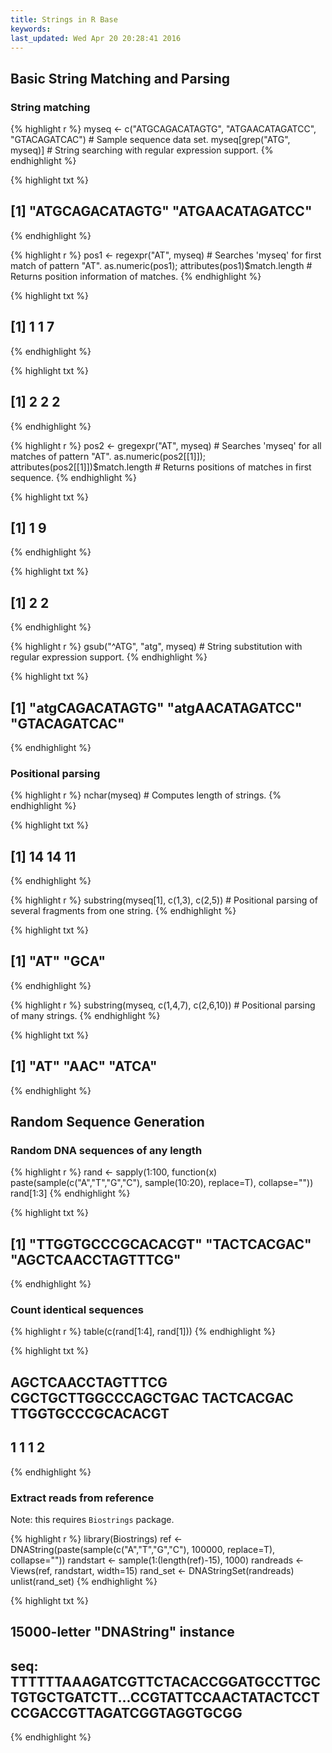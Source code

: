 ```yaml
---
title: Strings in R Base
keywords: 
last_updated: Wed Apr 20 20:28:41 2016
---
```


## Basic String Matching and Parsing

### String matching


{% highlight r %}
myseq <- c("ATGCAGACATAGTG", "ATGAACATAGATCC", "GTACAGATCAC") # Sample sequence data set.
myseq[grep("ATG", myseq)] # String searching with regular expression support.
{% endhighlight %}

{% highlight txt %}
## [1] "ATGCAGACATAGTG" "ATGAACATAGATCC"
{% endhighlight %}

{% highlight r %}
pos1 <- regexpr("AT", myseq) # Searches 'myseq' for first match of pattern "AT".
as.numeric(pos1); attributes(pos1)$match.length # Returns position information of matches.
{% endhighlight %}

{% highlight txt %}
## [1] 1 1 7
{% endhighlight %}

{% highlight txt %}
## [1] 2 2 2
{% endhighlight %}

{% highlight r %}
pos2 <- gregexpr("AT", myseq) # Searches 'myseq' for all matches of pattern "AT".
as.numeric(pos2[[1]]); attributes(pos2[[1]])$match.length # Returns positions of matches in first sequence.
{% endhighlight %}

{% highlight txt %}
## [1] 1 9
{% endhighlight %}

{% highlight txt %}
## [1] 2 2
{% endhighlight %}

{% highlight r %}
gsub("^ATG", "atg", myseq) # String substitution with regular expression support.
{% endhighlight %}

{% highlight txt %}
## [1] "atgCAGACATAGTG" "atgAACATAGATCC" "GTACAGATCAC"
{% endhighlight %}

### Positional parsing

{% highlight r %}
nchar(myseq) # Computes length of strings.
{% endhighlight %}

{% highlight txt %}
## [1] 14 14 11
{% endhighlight %}

{% highlight r %}
substring(myseq[1], c(1,3), c(2,5)) # Positional parsing of several fragments from one string.
{% endhighlight %}

{% highlight txt %}
## [1] "AT"  "GCA"
{% endhighlight %}

{% highlight r %}
substring(myseq, c(1,4,7), c(2,6,10)) # Positional parsing of many strings.
{% endhighlight %}

{% highlight txt %}
## [1] "AT"   "AAC"  "ATCA"
{% endhighlight %}

## Random Sequence Generation

### Random DNA sequences of any length


{% highlight r %}
rand <- sapply(1:100, function(x) paste(sample(c("A","T","G","C"), sample(10:20), replace=T), collapse=""))
rand[1:3]
{% endhighlight %}

{% highlight txt %}
## [1] "TTGGTGCCCGCACACGT" "TACTCACGAC"        "AGCTCAACCTAGTTTCG"
{% endhighlight %}

### Count identical sequences


{% highlight r %}
table(c(rand[1:4], rand[1]))
{% endhighlight %}

{% highlight txt %}
## 
##    AGCTCAACCTAGTTTCG CGCTGCTTGGCCCAGCTGAC           TACTCACGAC    TTGGTGCCCGCACACGT 
##                    1                    1                    1                    2
{% endhighlight %}

### Extract reads from reference

Note: this requires `Biostrings` package.


{% highlight r %}
library(Biostrings)
ref <- DNAString(paste(sample(c("A","T","G","C"), 100000, replace=T), collapse=""))
randstart <- sample(1:(length(ref)-15), 1000)
randreads <- Views(ref, randstart, width=15)
rand_set <- DNAStringSet(randreads)
unlist(rand_set)
{% endhighlight %}

{% highlight txt %}
##   15000-letter "DNAString" instance
## seq: TTTTTTAAAGATCGTTCTACACCGGATGCCTTGCTGTGCTGATCTT...CCGTATTCCAACTATACTCCTCCGACCGTTAGATCGGTAGGTGCGG
{% endhighlight %}

